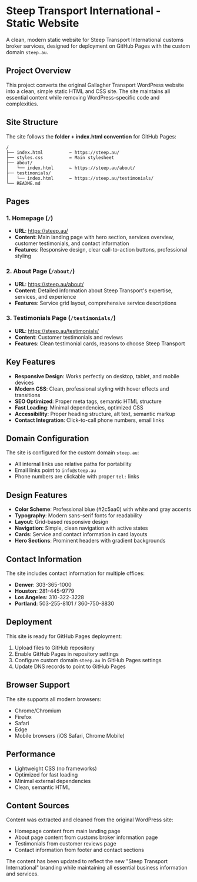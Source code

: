 # Steep Transport International - Static Website

A clean, modern static website for Steep Transport International customs broker services, designed for deployment on GitHub Pages with the custom domain `steep.au`.

## Project Overview

This project converts the original Gallagher Transport WordPress website into a clean, simple static HTML and CSS site. The site maintains all essential content while removing WordPress-specific code and complexities.

## Site Structure

The site follows the **folder + index.html convention** for GitHub Pages:

```
/
├── index.html          ← https://steep.au/
├── styles.css          ← Main stylesheet
├── about/
│   └── index.html      ← https://steep.au/about/
├── testimonials/
│   └── index.html      ← https://steep.au/testimonials/
└── README.md
```

## Pages

### 1. Homepage (`/`)
- **URL**: https://steep.au/
- **Content**: Main landing page with hero section, services overview, customer testimonials, and contact information
- **Features**: Responsive design, clear call-to-action buttons, professional styling

### 2. About Page (`/about/`)
- **URL**: https://steep.au/about/
- **Content**: Detailed information about Steep Transport's expertise, services, and experience
- **Features**: Service grid layout, comprehensive service descriptions

### 3. Testimonials Page (`/testimonials/`)
- **URL**: https://steep.au/testimonials/
- **Content**: Customer testimonials and reviews
- **Features**: Clean testimonial cards, reasons to choose Steep Transport

## Key Features

- **Responsive Design**: Works perfectly on desktop, tablet, and mobile devices
- **Modern CSS**: Clean, professional styling with hover effects and transitions
- **SEO Optimized**: Proper meta tags, semantic HTML structure
- **Fast Loading**: Minimal dependencies, optimized CSS
- **Accessibility**: Proper heading structure, alt text, semantic markup
- **Contact Integration**: Click-to-call phone numbers, email links

## Domain Configuration

The site is configured for the custom domain `steep.au`:
- All internal links use relative paths for portability
- Email links point to `info@steep.au`
- Phone numbers are clickable with proper `tel:` links

## Design Features

- **Color Scheme**: Professional blue (#2c5aa0) with white and gray accents
- **Typography**: Modern sans-serif fonts for readability
- **Layout**: Grid-based responsive design
- **Navigation**: Simple, clean navigation with active states
- **Cards**: Service and contact information in card layouts
- **Hero Sections**: Prominent headers with gradient backgrounds

## Contact Information

The site includes contact information for multiple offices:
- **Denver**: 303-365-1000
- **Houston**: 281-445-9779  
- **Los Angeles**: 310-322-3228
- **Portland**: 503-255-8101 / 360-750-8830

## Deployment

This site is ready for GitHub Pages deployment:

1. Upload files to GitHub repository
2. Enable GitHub Pages in repository settings
3. Configure custom domain `steep.au` in GitHub Pages settings
4. Update DNS records to point to GitHub Pages

## Browser Support

The site supports all modern browsers:
- Chrome/Chromium
- Firefox
- Safari
- Edge
- Mobile browsers (iOS Safari, Chrome Mobile)

## Performance

- Lightweight CSS (no frameworks)
- Optimized for fast loading
- Minimal external dependencies
- Clean, semantic HTML

## Content Sources

Content was extracted and cleaned from the original WordPress site:
- Homepage content from main landing page
- About page content from customs broker information page  
- Testimonials from customer reviews page
- Contact information from footer and contact sections

The content has been updated to reflect the new "Steep Transport International" branding while maintaining all essential business information and services. 